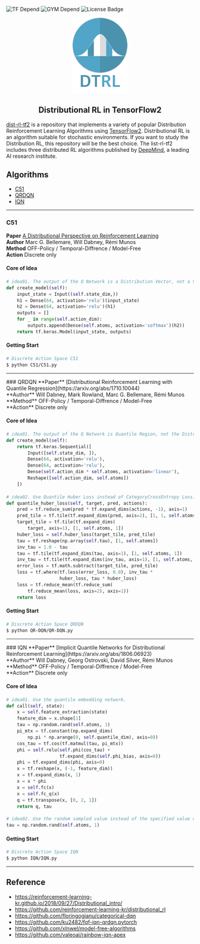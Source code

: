 ![TF Depend](https://img.shields.io/badge/TensorFlow-2.1-orange) ![GYM Depend](https://img.shields.io/badge/openai%2Fgym-0.17.1-blue) ![License Badge](https://img.shields.io/badge/license-Apache%202-green)<br>

<p align="center">
  <img width="150" src="./assets/logo.png">
</p>

<h2 align=center>Distributional RL in TensorFlow2</h2>

[dist-rl-tf2](github.com/marload/dist-rl-tf2) is a repository that implements a variety of popular Distribution Reinforcement Learning Algorithms using [TensorFlow2](tensorflow.org). Distributional RL is an algorithm suitable for stochastic environments. If you want to study the Distribution RL, this repository will be the best choice. The list-rl-tf2 includes three distributed RL algorithms published by [DeepMind](deepmind.com), a leading AI research institute.

## Algorithms

- [C51](#c51)
- [QRDQN](#qrdqn)
- [IQN](#iqn)
<hr>

<a name='c51'></a>
### C51
**Paper** [A Distributional Perspective on Reinforcement Learning](https://arxiv.org/abs/1707.06887)<br>
**Author** Marc G. Bellemare, Will Dabney, Rémi Munos<br>
**Method** OFF-Policy / Temporal-Diffrence / Model-Free<br>
**Action** Discrete only<br>

#### Core of Idea
```python
# idea01. The output of the Q Network is a Distribution Vector, not a Scalar Value.
def create_model(self):
    input_state = Input((self.state_dim,))
    h1 = Dense(64, activation='relu')(input_state)
    h2 = Dense(64, activation='relu')(h1)
    outputs = []
    for _ in range(self.action_dim):
        outputs.append(Dense(self.atoms, activation='softmax')(h2))
    return tf.keras.Model(input_state, outputs)
```

#### Getting Start
```bash
# Discrete Action Space C51
$ python C51/C51.py
```
<hr>
<a name='qrdqn'></a>
### QRDQN
**Paper** [Distributional Reinforcement Learning with Quantile Regression](https://arxiv.org/abs/1710.10044)<br>
**Author** Will Dabney, Mark Rowland, Marc G. Bellemare, Rémi Munos<br>
**Method** OFF-Policy / Temporal-Diffrence / Model-Free<br>
**Action** Discrete only<br>

#### Core of Idea
```python
# idea01. The output of the Q Network is Quantile Region, not the Distribution Vector.
def create_model(self):
    return tf.keras.Sequential([
        Input([self.state_dim, ]),
        Dense(64, activation='relu'),
        Dense(64, activation='relu'),
        Dense(self.action_dim * self.atoms, activation='linear'),
        Reshape([self.action_dim, self.atoms])
    ])

# idea02. Use Quantile Huber Loss instead of CategoryCrossEntropy Loss.
def quantile_huber_loss(self, target, pred, actions):
    pred = tf.reduce_sum(pred * tf.expand_dims(actions, -1), axis=1)
    pred_tile = tf.tile(tf.expand_dims(pred, axis=2), [1, 1, self.atoms])
    target_tile = tf.tile(tf.expand_dims(
        target, axis=1), [1, self.atoms, 1])
    huber_loss = self.huber_loss(target_tile, pred_tile)
    tau = tf.reshape(np.array(self.tau), [1, self.atoms])
    inv_tau = 1.0 - tau
    tau = tf.tile(tf.expand_dims(tau, axis=1), [1, self.atoms, 1])
    inv_tau = tf.tile(tf.expand_dims(inv_tau, axis=1), [1, self.atoms, 1])
    error_loss = tf.math.subtract(target_tile, pred_tile)
    loss = tf.where(tf.less(error_loss, 0.0), inv_tau *
                    huber_loss, tau * huber_loss)
    loss = tf.reduce_mean(tf.reduce_sum(
        tf.reduce_mean(loss, axis=2), axis=1))
    return loss
```

#### Getting Start
```bash
# Discrete Action Space QRDQN
$ python QR-DQN/QR-DQN.py
```
<hr>
<a name='iqn'></a>
### IQN
**Paper** [Implicit Quantile Networks for Distributional Reinforcement Learning](https://arxiv.org/abs/1806.06923)<br>
**Author** Will Dabney, Georg Ostrovski, David Silver, Rémi Munos<br>
**Method** OFF-Policy / Temporal-Diffrence / Model-Free<br>
**Action** Discrete only<br>

#### Core of Idea
```python
# idea01. Use the quantile embedding network.
def call(self, state):
    x = self.feature_extraction(state)
    feature_dim = x.shape[1]
    tau = np.random.rand(self.atoms, 1)
    pi_mtx = tf.constant(np.expand_dims(
        np.pi * np.arange(0, self.quantile_dim), axis=0))
    cos_tau = tf.cos(tf.matmul(tau, pi_mtx))
    phi = self.relu(self.phi(cos_tau) +
                    tf.expand_dims(self.phi_bias, axis=0))
    phi = tf.expand_dims(phi, axis=0)
    x = tf.reshape(x, (-1, feature_dim))
    x = tf.expand_dims(x, 1)
    x = x * phi
    x = self.fc(x)
    x = self.fc_q(x)
    q = tf.transpose(x, [0, 2, 1])
    return q, tau

# idea02. Use the random sampled value instead of the specified value of the tau.
tau = np.random.rand(self.atoms, 1)
```

#### Getting Start
```bash
# Discrete Action Space IQN
$ python IQN/IQN.py
```
<hr>

## Reference
- https://reinforcement-learning-kr.github.io/2018/09/27/Distributional_intro/
- https://github.com/reinforcement-learning-kr/distributional_rl
- https://github.com/floringogianu/categorical-dqn
- https://github.com/ku2482/fqf-iqn-qrdqn.pytorch
- https://github.com/xlnwel/model-free-algorithms
- https://github.com/valeoai/rainbow-iqn-apex